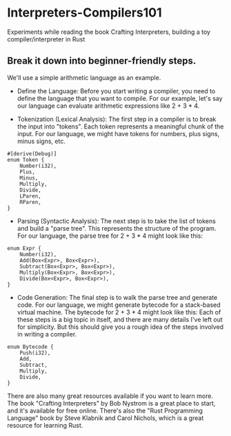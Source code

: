 # Interpreters-Compilers101
Experiments while reading the book Crafting Interpreters, building a toy compiler/interpreter in Rust

##  Break it down into beginner-friendly steps.
 
We'll use a simple arithmetic language as an example.

- Define the Language: Before you start writing a compiler, you need to define the language that you want to compile. For our example, let's say our language can evaluate arithmetic expressions like 2 + 3 * 4.

- Tokenization (Lexical Analysis): The first step in a compiler is to break the input into "tokens". Each token represents a meaningful chunk of the input. For our language, we might have tokens for numbers, plus signs, minus signs, etc.
```
#[derive(Debug)]
enum Token {
    Number(i32),
    Plus,
    Minus,
    Multiply,
    Divide,
    LParen,
    RParen,
}
```

- Parsing (Syntactic Analysis): The next step is to take the list of tokens and build a "parse tree". This represents the structure of the program. For our language, the parse tree for 2 + 3 * 4 might look like this:

```
enum Expr {
    Number(i32),
    Add(Box<Expr>, Box<Expr>),
    Subtract(Box<Expr>, Box<Expr>),
    Multiply(Box<Expr>, Box<Expr>),
    Divide(Box<Expr>, Box<Expr>),
}
```

- Code Generation: The final step is to walk the parse tree and generate code. For our language, we might generate bytecode for a stack-based virtual machine. The bytecode for 2 + 3 * 4 might look like this:
Each of these steps is a big topic in itself, and there are many details I've left out for simplicity. But this should give you a rough idea of the steps involved in writing a compiler.

```
enum Bytecode {
    Push(i32),
    Add,
    Subtract,
    Multiply,
    Divide,
}
```
There are also many great resources available if you want to learn more. The book "Crafting Interpreters" by Bob Nystrom is a great place to start, and it's available for free online. There's also the "Rust Programming Language" book by Steve Klabnik and Carol Nichols, which is a great resource for learning Rust.

